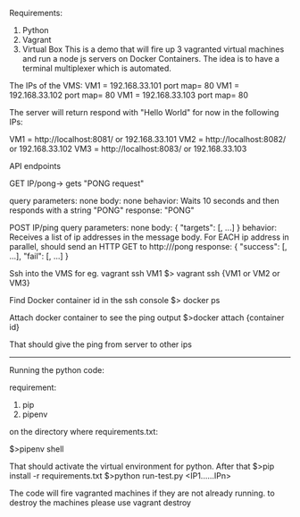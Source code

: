 Requirements:

1. Python 
2. Vagrant
3. Virtual Box
This is a demo that will fire up 3 vagranted virtual machines and run a node js servers on Docker Containers. The idea is to have a terminal multiplexer which is automated. 

The IPs of the VMS:
VM1 = 192.168.33.101   port  map=  80
VM1 = 192.168.33.102   port  map=  80
VM1 = 192.168.33.103   port  map=  80

The server will return respond with "Hello World" for now in the following IPs:

VM1 = http://localhost:8081/ or 192.168.33.101
VM2 = http://localhost:8082/ or 192.168.33.102
VM3 = http://localhost:8083/ or 192.168.33.103

API endpoints

GET IP/pong-> gets "PONG request"

query parameters: none
body: none
behavior: Waits 10 seconds and then responds with a string "PONG"
response: "PONG"


POST IP/ping 
query parameters: none
body: { "targets": [<ip address>, ...] }
behavior: Receives a list of ip addresses in the message body. For EACH ip address <addr> in parallel, should send an HTTP GET to http://<addr>/pong
response: { "success": [<addr pong was successful>, ...], "fail": [<addr pong failed>, ...] }

Ssh into the VMS for eg. vagrant ssh VM1
$> vagrant ssh {VM1 or VM2 or VM3}

Find Docker container id in the ssh console
$> docker ps

Attach docker container to see the ping output
$>docker attach {container id}


That should give the ping from server to other ips


__________________________________________________________________
Running the python code:


requirement:

1. pip
2. pipenv

on the directory where requirements.txt:

$>pipenv shell

That should activate the virtual environment for python.
After that 
$>pip install -r requirements.txt
$>python run-test.py <IP1......IPn>

The code will fire vagranted machines if they are not already running. to destroy the machines please use vagrant destroy



